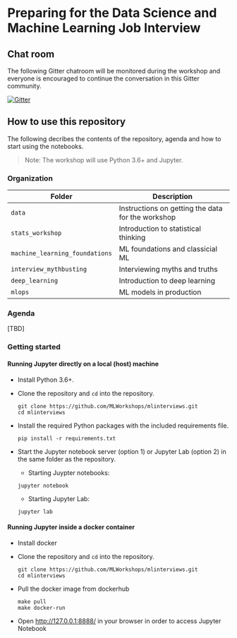 # Preparing for the Data Science and Machine Learning Job Interview

## Chat room

The following Gitter chatroom will be monitored during the workshop and everyone is encouraged to continue the conversation in this Gitter community.

[![Gitter](https://badges.gitter.im/MLWorkshops/spring-2021-mlworkshop.svg)](https://gitter.im/MLWorkshops/spring-2021-mlworkshop?utm_source=badge&utm_medium=badge&utm_campaign=pr-badge)

## How to use this repository

The following decribes the contents of the repository, agenda and how to start using the notebooks.

> Note: The workshop will use Python 3.6+ and Jupyter.

### Organization

| Folder | Description |
| --- | --- |
| `data` | Instructions on getting the data for the workshop |
| `stats_workshop` | Introduction to statistical thinking |
| `machine_learning_foundations` | ML foundations and classicial ML |
| `interview_mythbusting` | Interviewing myths and truths |
| `deep_learning` | Introduction to deep learning |
| `mlops` | ML models in production |

### Agenda

[TBD]

### Getting started

#### Running Jupyter directly on a local (host) machine

- Install Python 3.6+.
- Clone the repository and `cd` into the repository.

    ```
    git clone https://github.com/MLWorkshops/mlinterviews.git
    cd mlinterviews
    ```

- Install the required Python packages with the included requirements file.

    ```
    pip install -r requirements.txt
    ```

- Start the Jupyter notebook server (option 1) or Jupyter Lab (option 2) in the same folder as the repository.

    - Starting Juypter notebooks:

    ```
    jupyter notebook
    ```

    - Starting Jupyter Lab:

    ```
    jupyter lab
    ```

#### Running Jupyter inside a docker container

- Install docker
- Clone the repository and `cd` into the repository.

    ```
    git clone https://github.com/MLWorkshops/mlinterviews.git
    cd mlinterviews
    ```

- Pull the docker image from dockerhub

    ```
    make pull
    make docker-run
    ```
 
- Open http://127.0.0.1:8888/ in your browser in order to access Jupyter Notebook
